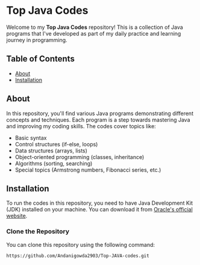 # Top Java Codes

Welcome to my **Top Java Codes** repository! This is a collection of Java programs that I've developed as part of my daily practice and learning journey in programming.

## Table of Contents

- [About](#about)
- [Installation](#installation)

## About

In this repository, you'll find various Java programs demonstrating different concepts and techniques. Each program is a step towards mastering Java and improving my coding skills. The codes cover topics like:

- Basic syntax
- Control structures (if-else, loops)
- Data structures (arrays, lists)
- Object-oriented programming (classes, inheritance)
- Algorithms (sorting, searching)
- Special topics (Armstrong numbers, Fibonacci series, etc.)

## Installation

To run the codes in this repository, you need to have Java Development Kit (JDK) installed on your machine. You can download it from [Oracle's official website](https://www.oracle.com/java/technologies/javase-jdk11-downloads.html).

### Clone the Repository

You can clone this repository using the following command:

```bash
https://github.com/Andanigowda2903/Top-JAVA-codes.git
